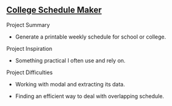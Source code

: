 ## [College Schedule Maker](https://steven-phun.github.io/Steven-Phun/College-Schedule-Maker)

Project Summary

- Generate a printable weekly schedule for school or college. 

Project Inspiration 

- Something practical I often use and rely on.

Project Difficulties

- Working with modal and extracting its data. 

- Finding an efficient way to deal with overlapping schedule.